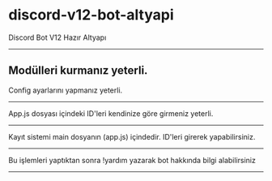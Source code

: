 # discord-v12-bot-altyapi
Discord Bot V12 Hazır Altyapı

---------------------------------------------------------

Modülleri kurmanız yeterli. 
---------------------------------------------------------

Config ayarlarını yapmanız yeterli.

---------------------------------------------------------

App.js dosyası içindeki ID'leri kendinize göre girmeniz yeterli.

---------------------------------------------------------

Kayıt sistemi main dosyanın (app.js) içindedir. ID'leri girerek yapabilirsiniz.

---------------------------------------------------------

Bu işlemleri yaptıktan sonra !yardım yazarak bot hakkında bilgi alabilirsiniz

---------------------------------------------------------
